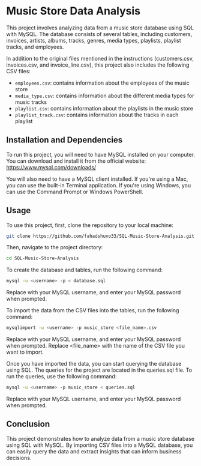 # Music Store Data Analysis

This project involves analyzing data from a music store database using SQL with MySQL. The database consists of several tables, including customers, invoices, artists, albums, tracks, genres, media types, playlists, playlist tracks, and employees. 

In addition to the original files mentioned in the instructions (customers.csv, invoices.csv, and invoice_line.csv), this project also includes the following CSV files:
- `employees.csv`: contains information about the employees of the music store
- `media_type.csv`: contains information about the different media types for music tracks
- `playlist.csv`: contains information about the playlists in the music store
- `playlist_track.csv`: contains information about the tracks in each playlist

## Installation and Dependencies

To run this project, you will need to have MySQL installed on your computer. You can download and install it from the official website: https://www.mysql.com/downloads/

You will also need to have a MySQL client installed. If you're using a Mac, you can use the built-in Terminal application. If you're using Windows, you can use the Command Prompt or Windows PowerShell.

## Usage

To use this project, first, clone the repository to your local machine:

~~~bash
git clone https://github.com/fahadshuvo33/SQL-Music-Store-Analysis.git
~~~
Then, navigate to the project directory:
~~~bash
cd SQL-Music-Store-Analysis
~~~
To create the database and tables, run the following command:
~~~bash
mysql -u <username> -p < database.sql
~~~
Replace <username> with your MySQL username, and enter your MySQL password when prompted.

To import the data from the CSV files into the tables, run the following command:
~~~bash
mysqlimport -u <username> -p music_store <file_name>.csv
~~~
Replace <username> with your MySQL username, and enter your MySQL password when prompted. Replace <file_name> with the name of the CSV file you want to import.

Once you have imported the data, you can start querying the database using SQL. The queries for the project are located in the queries.sql file. To run the queries, use the following command:

~~~bash
mysql -u <username> -p music_store < queries.sql
~~~
Replace <username> with your MySQL username, and enter your MySQL password when prompted.

## Conclusion

This project demonstrates how to analyze data from a music store database using SQL with MySQL. By importing CSV files into a MySQL database, you can easily query the data and extract insights that can inform business decisions.

